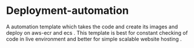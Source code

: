 # Deployment-automation
A automation template which takes the code and create its images and deploy on aws-ecr and ecs . This template is best for constant checking of code in live environment and better for simple scalable website hosting .
